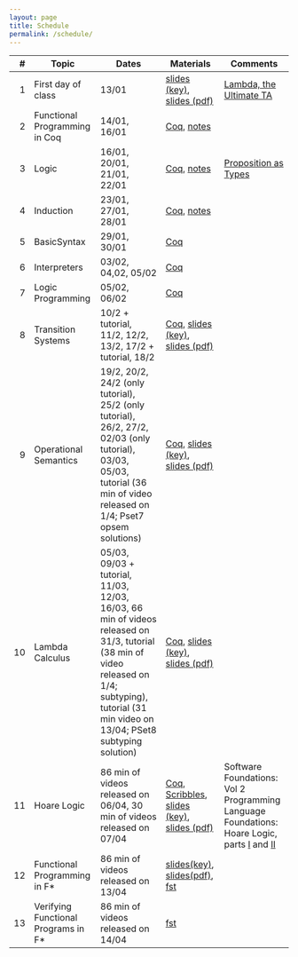 ```yaml
---
layout: page
title: Schedule
permalink: /schedule/
---
```


| # | Topic | Dates | Materials | Comments | 
|--:|-------|-------|-----------|----------|
| 1 | First day of class | 13/01 | [slides (key)]({{site.baseurl}}/lectures/0_first_day_of_classes.key), [slides (pdf)]({{site.baseurl}}/lectures/0_first_day_of_classes.pdf) | [Lambda, the Ultimate TA](https://vimeo.com/6615365) |
| 2 | Functional Programming in Coq | 14/01, 16/01 | [Coq]({{site.baseurl}}/lectures/FunctionalProgramming.v), [notes]({{site.baseurl}}/lectures/FunctionalProgramming.html) | |
| 3 | Logic | 16/01, 20/01, 21/01, 22/01 | [Coq]({{site.baseurl}}/lectures/Logic.v), [notes]({{site.baseurl}}/lectures/Logic.html) | [Proposition as Types](https://www.youtube.com/watch?v=IOiZatlZtGU) |
| 4 | Induction | 23/01, 27/01, 28/01 | [Coq]({{site.baseurl}}/lectures/Induction.v), [notes]({{site.baseurl}}/lectures/Induction.html) | |
| 5 | BasicSyntax | 29/01, 30/01 | [Coq]({{site.baseurl}}/lectures/BasicSyntax.v) | |
| 6 | Interpreters | 03/02, 04,02, 05/02 | [Coq]({{site.baseurl}}/lectures/Interpreters.v) | |
| 7 | Logic Programming | 05/02, 06/02  | [Coq]({{site.baseurl}}/lectures/LogicProgramming.v) | |
| 8 | Transition Systems | 10/2 + tutorial, 11/2, 12/2, 13/2, 17/2 + tutorial, 18/2 | [Coq]({{site.baseurl}}/lectures/TransitionSystems.v), [slides (key)]({{site.baseurl}}/lectures/2_transition_systems.key), [slides (pdf)]({{site.baseurl}}/lectures/2_transition_systems.pdf) | |
| 9 | Operational Semantics | 19/2, 20/2, 24/2 (only tutorial), 25/2 (only tutorial), 26/2, 27/2, 02/03 (only tutorial), 03/03, 05/03, tutorial (36 min of video released on 1/4; Pset7 opsem solutions) | [Coq]({{site.baseurl}}/lectures/OperationalSemantics.v), [slides (key)]({{site.baseurl}}/lectures/3_operational_semantics.key), [slides (pdf)]({{site.baseurl}}/lectures/3_operational_semantics.pdf) | |
| 10 | Lambda Calculus | 05/03, 09/03 + tutorial, 11/03, 12/03, 16/03, 66 min of videos released on 31/3, tutorial (38 min of video released on 1/4; subtyping), tutorial (31 min video on 13/04; PSet8 subtyping solution) | [Coq]({{site.baseurl}}/lectures/LambdaCalculus.v), [slides (key)]({{site.baseurl}}/lectures/4_lambda_calculus.key), [slides (pdf)]({{site.baseurl}}/lectures/2_lambda_calculus.pdf) | |
| 11 | Hoare Logic | 86 min of videos released on 06/04, 30 min of videos released on 07/04 | [Coq]({{site.baseurl}}/lectures/HoareLogic.v),  [Scribbles]({{site.baseurl}}/lectures/Hoare_Logic_scribbles.pdf), [slides (key)]({{site.baseurl}}/lectures/5_Hoare_Logic.key), [slides (pdf)]({{site.baseurl}}/lectures/5_Hoare_Logic.pdf) | Software Foundations: Vol 2 Programming Language Foundations: Hoare Logic, parts [I](https://softwarefoundations.cis.upenn.edu/plf-current/Hoare.html) and [II](https://softwarefoundations.cis.upenn.edu/plf-current/Hoare2.html) |
| 12 | Functional Programming in F\* | 86 min of videos released on 13/04 | [slides(key)]({{site.baseurl}}/lectures/1_fstar_functional_programming.key), [slides(pdf)]({{site.baseurl}}/lectures/1_fstar_functional_programming.pdf), [fst]({{site.baseurl}}/lectures/fstar_functional.fst) | |
| 13 | Verifying Functional Programs in F\* | 86 min of videos released on 14/04 | [fst]({{site.baseurl}}/lectures/fstar_verification.fst) | |
